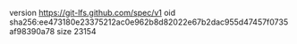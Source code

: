 version https://git-lfs.github.com/spec/v1
oid sha256:ee473180e23375212ac0e962b8d82022e67b2dac955d47457f0735af98390a78
size 23154
